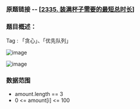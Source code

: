 ### 原题链接 -- [[2335. 装满杯子需要的最短总时长](https://leetcode.cn/problems/minimum-amount-of-time-to-fill-cups/)]

### 题目概述：
Tag : 「贪心」、「优先队列」

![image](https://user-images.githubusercontent.com/99656524/218266519-e59e2348-a119-4a1c-b7a6-61af97c2c564.png)

![image](https://user-images.githubusercontent.com/99656524/218266422-454d7d4e-7738-4f56-92fa-d531a7aa342e.png)


### 数据范围
* amount.length == 3
* 0 <= amount[i] <= 100
